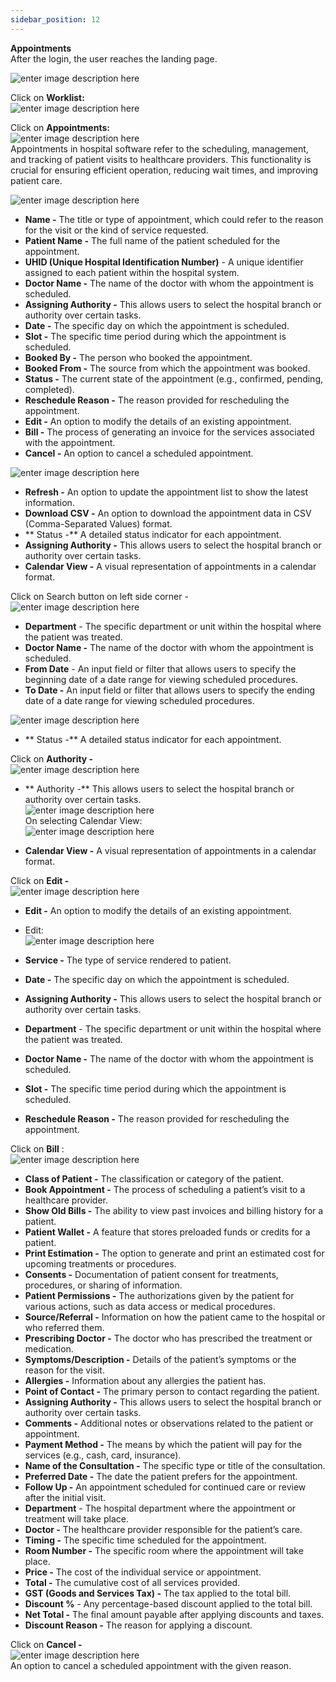 ```yaml
---
sidebar_position: 12
---
```




**Appointments**  
After the login, the user reaches the landing page.

![enter image description
here](https://res.cloudinary.com/teleopdassets/image/upload/v1717654592/Screenshot_2024-06-06_114615_eflhs2.png)

Click on **Worklist:**  
![enter image description
here](https://res.cloudinary.com/teleopdassets/image/upload/v1717654739/Screenshot_2024-06-06_114842_bktjob.png)

Click on **Appointments:**  
![enter image description
here](https://res.cloudinary.com/teleopdassets/image/upload/v1717656603/Screenshot_2024-06-06_121947_bzrbqq.png)  
Appointments in hospital software refer to the scheduling, management, and
tracking of patient visits to healthcare providers. This functionality is
crucial for ensuring efficient operation, reducing wait times, and improving
patient care.

![enter image description
here](https://res.cloudinary.com/teleopdassets/image/upload/v1717656678/Screenshot_2024-06-06_122100_fnihrs.png)

- **Name -** The title or type of appointment, which could refer to the reason for the visit or the kind of service requested.
- **Patient Name -** The full name of the patient scheduled for the appointment.
- **UHID (Unique Hospital Identification Number)** \- A unique identifier assigned to each patient within the hospital system.
- **Doctor Name -** The name of the doctor with whom the appointment is scheduled.
- **Assigning Authority -** This allows users to select the hospital branch or authority over certain tasks.
- **Date -** The specific day on which the appointment is scheduled.
- **Slot -** The specific time period during which the appointment is scheduled.
- **Booked By -** The person who booked the appointment.
- **Booked From -** The source from which the appointment was booked.
- **Status -** The current state of the appointment (e.g., confirmed, pending, completed).
- **Reschedule Reason -** The reason provided for rescheduling the appointment.
- **Edit -** An option to modify the details of an existing appointment.
- **Bill -** The process of generating an invoice for the services associated with the appointment.
- **Cancel -** An option to cancel a scheduled appointment.

![enter image description
here](https://res.cloudinary.com/teleopdassets/image/upload/v1717656745/Screenshot_2024-06-06_122212_uqk0ma.png)

- **Refresh -** An option to update the appointment list to show the latest information.
- **Download CSV -** An option to download the appointment data in CSV (Comma-Separated Values) format.
- ** Status -** A detailed status indicator for each appointment.
- **Assigning Authority -** This allows users to select the hospital branch or authority over certain tasks.
- **Calendar View -** A visual representation of appointments in a calendar format.

Click on Search button on left side corner -  
![enter image description
here](https://res.cloudinary.com/teleopdassets/image/upload/v1717656856/Screenshot_2024-06-06_122354_px9lku.png)

- **Department** \- The specific department or unit within the hospital where the patient was treated.
- **Doctor Name -** The name of the doctor with whom the appointment is scheduled.
- **From Date** \- An input field or filter that allows users to specify the beginning date of a date range for viewing scheduled procedures.
- **To Date -** An input field or filter that allows users to specify the ending date of a date range for viewing scheduled procedures.

![enter image description
here](https://res.cloudinary.com/teleopdassets/image/upload/v1717656995/Screenshot_2024-06-06_122610_m7u83w.png)

- ** Status -** A detailed status indicator for each appointment.

Click on **Authority -**  
![enter image description
here](https://res.cloudinary.com/teleopdassets/image/upload/v1717657059/Screenshot_2024-06-06_122720_q0mxm8.png)

- ** Authority -** This allows users to select the hospital branch or authority over certain tasks.  
  ![enter image description
here](https://res.cloudinary.com/teleopdassets/image/upload/v1717657149/Screenshot_2024-06-06_122850_xnk2c8.png)  
  On selecting Calendar View:  
  ![enter image description
here](https://res.cloudinary.com/teleopdassets/image/upload/v1717657222/Screenshot_2024-06-06_123003_takeub.png)

- **Calendar View -** A visual representation of appointments in a calendar format.

Click on **Edit -**  
![enter image description
here](https://res.cloudinary.com/teleopdassets/image/upload/v1717657360/Screenshot_2024-06-06_123222_szml9u.png)

- **Edit -** An option to modify the details of an existing appointment.

- Edit:  
  ![enter image description
here](https://res.cloudinary.com/teleopdassets/image/upload/v1717657425/Screenshot_2024-06-06_123331_u3wamz.png)

- **Service -** The type of service rendered to patient.

- **Date -** The specific day on which the appointment is scheduled.

- **Assigning Authority -** This allows users to select the hospital branch or authority over certain tasks.

- **Department** \- The specific department or unit within the hospital where the patient was treated.

- **Doctor Name -** The name of the doctor with whom the appointment is scheduled.

- **Slot -** The specific time period during which the appointment is scheduled.

- **Reschedule Reason -** The reason provided for rescheduling the appointment.

Click on **Bill** :  
![enter image description
here](https://res.cloudinary.com/teleopdassets/image/upload/v1717657496/Screenshot_2024-06-06_123434_xfxs2q.png)

- **Class of Patient -** The classification or category of the patient.
- **Book Appointment -** The process of scheduling a patient’s visit to a healthcare provider.
- **Show Old Bills -** The ability to view past invoices and billing history for a patient.
- **Patient Wallet -** A feature that stores preloaded funds or credits for a patient.
- **Print Estimation -** The option to generate and print an estimated cost for upcoming treatments or procedures.
- **Consents -** Documentation of patient consent for treatments, procedures, or sharing of information.
- **Patient Permissions -** The authorizations given by the patient for various actions, such as data access or medical procedures.
- **Source/Referral -** Information on how the patient came to the hospital or who referred them.
- **Prescribing Doctor -** The doctor who has prescribed the treatment or medication.
- **Symptoms/Description -** Details of the patient’s symptoms or the reason for the visit.
- **Allergies -** Information about any allergies the patient has.
- **Point of Contact -** The primary person to contact regarding the patient.
- **Assigning Authority -** This allows users to select the hospital branch or authority over certain tasks.
- **Comments -** Additional notes or observations related to the patient or appointment.
- **Payment Method -** The means by which the patient will pay for the services (e.g., cash, card, insurance).
- **Name of the Consultation -** The specific type or title of the consultation.
- **Preferred Date -** The date the patient prefers for the appointment.
- **Follow Up -** An appointment scheduled for continued care or review after the initial visit.
- **Department** \- The hospital department where the appointment or treatment will take place.
- **Doctor -** The healthcare provider responsible for the patient’s care.
- **Timing -** The specific time scheduled for the appointment.
- **Room Number -** The specific room where the appointment will take place.
- **Price -** The cost of the individual service or appointment.
- **Total -** The cumulative cost of all services provided.
- **GST (Goods and Services Tax) -** The tax applied to the total bill.
- **Discount %** \- Any percentage-based discount applied to the total bill.
- **Net Total -** The final amount payable after applying discounts and taxes.
- **Discount Reason -** The reason for applying a discount.

Click on **Cancel -**  
![enter image description
here](https://res.cloudinary.com/teleopdassets/image/upload/v1717657559/Screenshot_2024-06-06_123542_yugygg.png)  
An option to cancel a scheduled appointment with the given reason.
